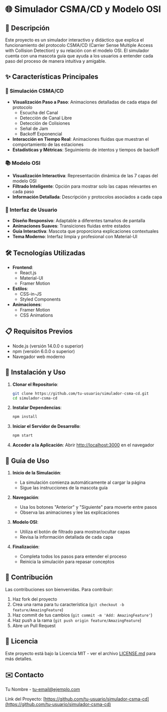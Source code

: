 # 🌐 Simulador CSMA/CD y Modelo OSI

## 📝 Descripción
Este proyecto es un simulador interactivo y didáctico que explica el funcionamiento del protocolo CSMA/CD (Carrier Sense Multiple Access with Collision Detection) y su relación con el modelo OSI. El simulador cuenta con una mascota guía que ayuda a los usuarios a entender cada paso del proceso de manera intuitiva y amigable.

## ✨ Características Principales

### 🎯 Simulación CSMA/CD
- **Visualización Paso a Paso**: Animaciones detalladas de cada etapa del protocolo
  - Escucha del Canal
  - Detección de Canal Libre
  - Detección de Colisiones
  - Señal de Jam
  - Backoff Exponencial
- **Interacción en Tiempo Real**: Animaciones fluidas que muestran el comportamiento de las estaciones
- **Estadísticas y Métricas**: Seguimiento de intentos y tiempos de backoff

### 📚 Modelo OSI
- **Visualización Interactiva**: Representación dinámica de las 7 capas del modelo OSI
- **Filtrado Inteligente**: Opción para mostrar solo las capas relevantes en cada paso
- **Información Detallada**: Descripción y protocolos asociados a cada capa

### 🎨 Interfaz de Usuario
- **Diseño Responsivo**: Adaptable a diferentes tamaños de pantalla
- **Animaciones Suaves**: Transiciones fluidas entre estados
- **Guía Interactiva**: Mascota que proporciona explicaciones contextuales
- **Tema Moderno**: Interfaz limpia y profesional con Material-UI

## 🛠️ Tecnologías Utilizadas

- **Frontend**:
  - React.js
  - Material-UI
  - Framer Motion
- **Estilos**:
  - CSS-in-JS
  - Styled Components
- **Animaciones**:
  - Framer Motion
  - CSS Animations

## 📋 Requisitos Previos

- Node.js (versión 14.0.0 o superior)
- npm (versión 6.0.0 o superior)
- Navegador web moderno

## 🚀 Instalación y Uso

1. **Clonar el Repositorio**:
   ```bash
   git clone https://github.com/tu-usuario/simulador-csma-cd.git
   cd simulador-csma-cd
   ```

2. **Instalar Dependencias**:
   ```bash
   npm install
   ```

3. **Iniciar el Servidor de Desarrollo**:
   ```bash
   npm start
   ```

4. **Acceder a la Aplicación**:
   Abrir [http://localhost:3000](http://localhost:3000) en el navegador

## 📖 Guía de Uso

1. **Inicio de la Simulación**:
   - La simulación comienza automáticamente al cargar la página
   - Sigue las instrucciones de la mascota guía

2. **Navegación**:
   - Usa los botones "Anterior" y "Siguiente" para moverte entre pasos
   - Observa las animaciones y lee las explicaciones

3. **Modelo OSI**:
   - Utiliza el botón de filtrado para mostrar/ocultar capas
   - Revisa la información detallada de cada capa

4. **Finalización**:
   - Completa todos los pasos para entender el proceso
   - Reinicia la simulación para repasar conceptos

## 🤝 Contribución

Las contribuciones son bienvenidas. Para contribuir:

1. Haz fork del proyecto
2. Crea una rama para tu característica (`git checkout -b feature/AmazingFeature`)
3. Haz commit de tus cambios (`git commit -m 'Add: AmazingFeature'`)
4. Haz push a la rama (`git push origin feature/AmazingFeature`)
5. Abre un Pull Request

## 📄 Licencia

Este proyecto está bajo la Licencia MIT - ver el archivo [LICENSE.md](LICENSE.md) para más detalles.

## ✉️ Contacto

Tu Nombre - [tu-email@ejemplo.com](mailto:tu-email@ejemplo.com)

Link del Proyecto: [https://github.com/tu-usuario/simulador-csma-cd](https://github.com/tu-usuario/simulador-csma-cd) 